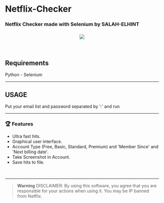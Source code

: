 # Netflix-Checker
<h3>Netflix Checker made with Selenium by SALAH-ELHINT<h3/>
<p align="center">
  <img src='https://cdn.discordapp.com/attachments/1021131346627805206/1023008329234141194/unknown.png'/>
</p>

<br>

## Requirements
Python -
Selenium
<br>

---------------------------------------

## USAGE
Put your email list and password separated by ':' and run
<br>

---------------------------------------

### 🏆 Features 
- Ultra fast hits.
- Graphical user interface.
- Account Type (Free, Basic, Standard, Premium) and 'Member Since' and 'Next billing date'.
- Take Screenshot in Account.
- Save hits to file.
<br>

---------------------------------------

> **Warning**
> DISCLAIMER: By using this software, you agree that you are responsible for your actions when using it. You may be IP banned from Netflix.

